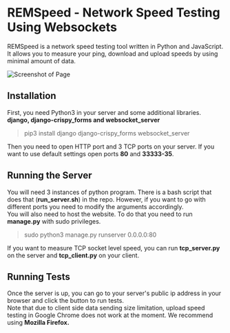 # REMSpeed -  Network Speed Testing Using Websockets

REMSpeed is a network speed testing tool written in Python and JavaScript. It allows you to measure your ping, download and upload speeds by using minimal amount of data.

![Screenshot of Page](https://github.com/ekremcet/SpeedTest/blob/master/remspeed.png?raw=true "Hey")

## Installation

First, you need Python3 in your server and some additional libraries. <br>
**django, django-crispy_forms and websocket_server**
>pip3 install django django-crispy_forms websocket_server

Then you need to open HTTP port and 3 TCP ports on your server. If you want to use default settings open ports **80** and **33333-35**. <br>
## Running the Server
You will need 3 instances of python program. There is a bash script that does that (**run_server.sh**) in the repo. However, if you want to go with different ports you need to modify the arguments accordingly. <br>
You will also need to host the website. To do that you need to run **manage.py** with sudo privileges. <br>
> sudo python3 manage.py runserver 0.0.0.0:80

If you want to measure TCP socket level speed, you can run **tcp_server.py** on the server and **tcp_client.py** on your client. 

## Running Tests
Once the server is up, you can go to your server's public ip address in your browser and click the button to run tests. <br>
Note that due to client side data sending size limitation, upload speed testing in Google Chrome does not work at the moment. We recommend using **Mozilla Firefox.** 


